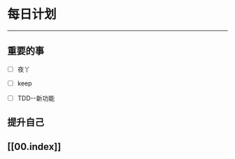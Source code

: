 
# 每日计划
---
## 重要的事

- [ ]    夜丫
- [ ]   keep
- [ ]  TDD--新功能



## 提升自己

  



## [[00.index]]










